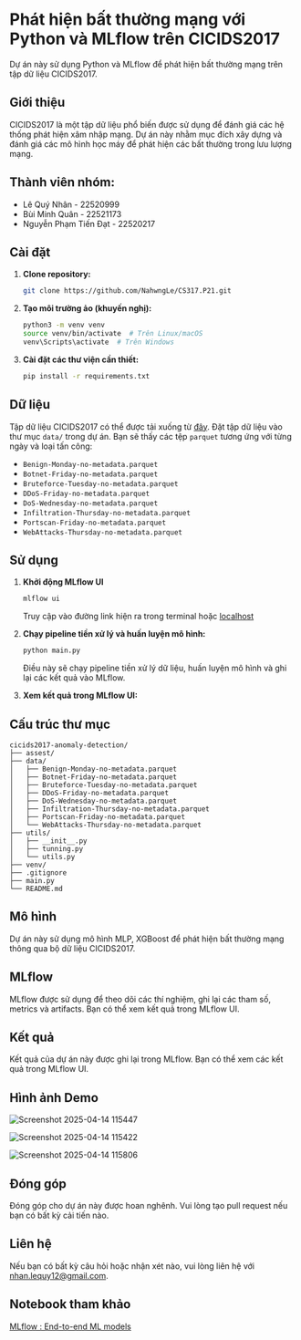 # Phát hiện bất thường mạng với Python và MLflow trên CICIDS2017

Dự án này sử dụng Python và MLflow để phát hiện bất thường mạng trên tập dữ liệu CICIDS2017.

## Giới thiệu

CICIDS2017 là một tập dữ liệu phổ biến được sử dụng để đánh giá các hệ thống phát hiện xâm nhập mạng. Dự án này nhằm mục đích xây dựng và đánh giá các mô hình học máy để phát hiện các bất thường trong lưu lượng mạng.

## Thành viên nhóm:
- Lê Quý Nhân - 22520999
- Bùi Minh Quân - 22521173
- Nguyễn Phạm Tiến Đạt - 22520217

## Cài đặt

1.  **Clone repository:**

    ```bash
    git clone https://github.com/NahwngLe/CS317.P21.git
    ```

2.  **Tạo môi trường ảo (khuyến nghị):**

    ```bash
    python3 -m venv venv
    source venv/bin/activate  # Trên Linux/macOS
    venv\Scripts\activate  # Trên Windows
    ```

3.  **Cài đặt các thư viện cần thiết:**

    ```bash
    pip install -r requirements.txt
    ```
    
## Dữ liệu
Tập dữ liệu CICIDS2017 có thể được tải xuống từ [đây](https://www.kaggle.com/datasets/dhoogla/cicids2017). Đặt tập dữ liệu vào thư mục `data/` trong dự án. Bạn sẽ thấy các tệp `parquet` tương ứng với từng ngày và loại tấn công:

* `Benign-Monday-no-metadata.parquet`
* `Botnet-Friday-no-metadata.parquet`
* `Bruteforce-Tuesday-no-metadata.parquet`
* `DDoS-Friday-no-metadata.parquet`
* `DoS-Wednesday-no-metadata.parquet`
* `Infiltration-Thursday-no-metadata.parquet`
* `Portscan-Friday-no-metadata.parquet`
* `WebAttacks-Thursday-no-metadata.parquet`

## Sử dụng
1. **Khởi động MLflow UI**
    ```bash
    mlflow ui
    ```
    Truy cập vào đường link hiện ra trong terminal hoặc [localhost](http://127.0.0.1:5000/)
    
2.  **Chạy pipeline tiền xử lý và huấn luyện mô hình:**

    ```bash
    python main.py
    ```

    Điều này sẽ chạy pipeline tiền xử lý dữ liệu, huấn luyện mô hình và ghi lại các kết quả vào MLflow.

3.  **Xem kết quả trong MLflow UI:**


## Cấu trúc thư mục
```
cicids2017-anomaly-detection/
├── assest/
├── data/
│   ├── Benign-Monday-no-metadata.parquet
│   ├── Botnet-Friday-no-metadata.parquet
│   ├── Bruteforce-Tuesday-no-metadata.parquet
│   ├── DDoS-Friday-no-metadata.parquet
│   ├── DoS-Wednesday-no-metadata.parquet
│   ├── Infiltration-Thursday-no-metadata.parquet
│   ├── Portscan-Friday-no-metadata.parquet
│   └── WebAttacks-Thursday-no-metadata.parquet
├── utils/
│   ├── __init__.py
│   ├── tunning.py
│   └── utils.py
├── venv/
├── .gitignore
├── main.py
└── README.md
```


## Mô hình

Dự án này sử dụng mô hình MLP, XGBoost để phát hiện bất thường mạng thông qua bộ dữ liệu CICIDS2017.

## MLflow

MLflow được sử dụng để theo dõi các thí nghiệm, ghi lại các tham số, metrics và artifacts. Bạn có thể xem kết quả trong MLflow UI.

## Kết quả

Kết quả của dự án này được ghi lại trong MLflow. Bạn có thể xem các kết quả trong MLflow UI.

## Hình ảnh Demo

![Screenshot 2025-04-14 115447](https://github.com/user-attachments/assets/c309db2f-7b70-410e-9b50-62056b257849)


![Screenshot 2025-04-14 115422](https://github.com/user-attachments/assets/a8de4305-4342-4be1-9405-b9c957a969e7)


![Screenshot 2025-04-14 115806](https://github.com/user-attachments/assets/e0db0845-bf81-4b06-8fd6-45e8b180560d)




## Đóng góp

Đóng góp cho dự án này được hoan nghênh. Vui lòng tạo pull request nếu bạn có bất kỳ cải tiến nào.

## Liên hệ

Nếu bạn có bất kỳ câu hỏi hoặc nhận xét nào, vui lòng liên hệ với nhan.lequy12@gmail.com.

## Notebook tham khảo
[MLflow : End-to-end ML models](https://www.kaggle.com/code/sharanharsoor/mlflow-end-to-end-ml-models#Loading-and-visualising-a-model)
